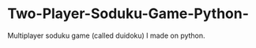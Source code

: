 Two-Player-Soduku-Game-Python-
==============================

Multiplayer soduku game (called duidoku) I made on python. 
